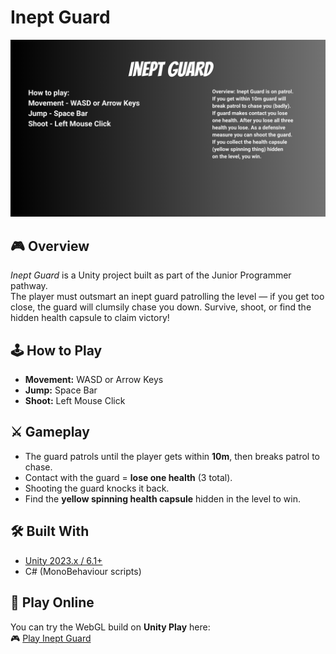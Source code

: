 # Inept Guard

![Main Menu](./Assets/Art/UI/IneptGuardMenu.png)

## 🎮 Overview
*Inept Guard* is a Unity project built as part of the Junior Programmer pathway.  
The player must outsmart an inept guard patrolling the level — if you get too close, the guard will clumsily chase you down. Survive, shoot, or find the hidden health capsule to claim victory!

## 🕹️ How to Play
- **Movement:** WASD or Arrow Keys  
- **Jump:** Space Bar  
- **Shoot:** Left Mouse Click  

## ⚔️ Gameplay
- The guard patrols until the player gets within **10m**, then breaks patrol to chase.  
- Contact with the guard = **lose one health** (3 total).  
- Shooting the guard knocks it back.  
- Find the **yellow spinning health capsule** hidden in the level to win.  

## 🛠️ Built With
- [Unity 2023.x / 6.1+](https://unity.com/)  
- C# (MonoBehaviour scripts)  

## 🚀 Play Online
You can try the WebGL build on **Unity Play** here:  
🎮 [Play Inept Guard](https://play.unity.com/) 
